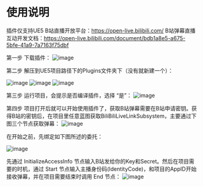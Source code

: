# 使用说明
插件仅支持UE5
B站直播开放平台：https://open-live.bilibili.com/
B站弹幕直播互动开发文档：https://open-live.bilibili.com/document/bdb1a8e5-a675-5bfe-41a9-7a7163f75dbf

第一步 下载插件：
![image](https://github.com/sheepandriy/ZMY_BiliBiliLiveLink/assets/72051422/264908a6-62ae-4c94-b4df-1a7825a0e401)

第二步 解压到UE5项目路径下的Plugins文件夹下（没有就新建一个）：

![image](https://github.com/sheepandriy/ZMY_BiliBiliLiveLink/assets/72051422/65c641d0-8201-41d8-94e4-99d70c51b766)
![image](https://github.com/sheepandriy/ZMY_BiliBiliLiveLink/assets/72051422/c8445bfd-bcb7-4598-adce-c5a0150a83ca)
![image](https://github.com/sheepandriy/ZMY_BiliBiliLiveLink/assets/72051422/ac38b3f0-d8c6-4562-87f6-f98ce1172d23)

第三步 运行项目，会提示是否编译插件，选择 “是”：
![image](https://github.com/sheepandriy/ZMY_BiliBiliLiveLink/assets/72051422/98af08d0-87e0-412e-8bcf-ba1ed2b1026e)

第四步 项目打开后就可以开始使用插件了，获取B站弹幕需要在B站申请密钥。获得B站的密钥后，在项目里任意蓝图获取BiliBiliLiveLinkSubsystem，主要通过下图三个节点获取弹幕：
![image](https://github.com/sheepandriy/ZMY_BiliBiliLiveLink/assets/72051422/55f3bea1-b2b8-4f0a-867c-94719b3e5175)

在开始之前，先绑定如下图所述的委托：

![image](https://github.com/sheepandriy/ZMY_BiliBiliLiveLink/assets/72051422/1e587be3-cf3f-4b5b-bbae-a2997d33b23c)

先通过 InitializeAccessInfo 节点输入B站发给你的Key和Secret。然后在项目需要的时机，通过 Start 节点输入主播身份码(IdentityCode)，和项目的AppID开始接收弹幕，并在项目需要结束时调用 End 节点：
![image](https://github.com/sheepandriy/ZMY_BiliBiliLiveLink/assets/72051422/888915c5-e7ab-44b3-8103-d13b7b1e2ae1)





